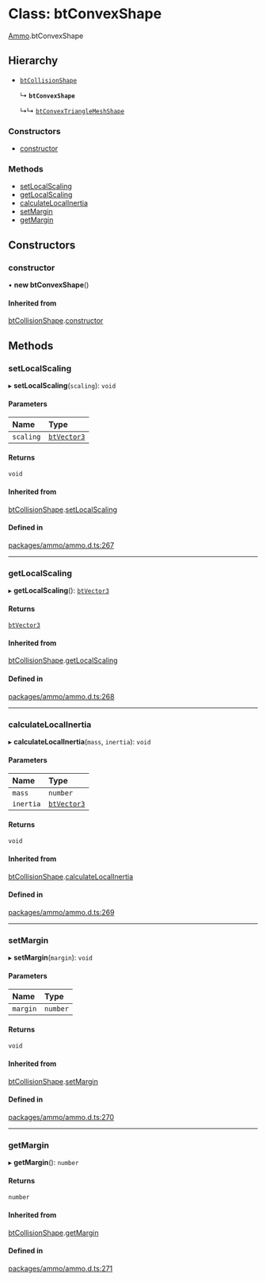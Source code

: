 # Class: btConvexShape

[Ammo](../modules/Ammo.md).btConvexShape

## Hierarchy

- [`btCollisionShape`](Ammo.btCollisionShape.md)

  ↳ **`btConvexShape`**

  ↳↳ [`btConvexTriangleMeshShape`](Ammo.btConvexTriangleMeshShape.md)

### Constructors

- [constructor](Ammo.btConvexShape.md#constructor)

### Methods

- [setLocalScaling](Ammo.btConvexShape.md#setlocalscaling)
- [getLocalScaling](Ammo.btConvexShape.md#getlocalscaling)
- [calculateLocalInertia](Ammo.btConvexShape.md#calculatelocalinertia)
- [setMargin](Ammo.btConvexShape.md#setmargin)
- [getMargin](Ammo.btConvexShape.md#getmargin)

## Constructors

### constructor

• **new btConvexShape**()

#### Inherited from

[btCollisionShape](Ammo.btCollisionShape.md).[constructor](Ammo.btCollisionShape.md#constructor)

## Methods

### setLocalScaling

▸ **setLocalScaling**(`scaling`): `void`

#### Parameters

| Name | Type |
| :------ | :------ |
| `scaling` | [`btVector3`](Ammo.btVector3.md) |

#### Returns

`void`

#### Inherited from

[btCollisionShape](Ammo.btCollisionShape.md).[setLocalScaling](Ammo.btCollisionShape.md#setlocalscaling)

#### Defined in

[packages/ammo/ammo.d.ts:267](https://github.com/Orillusion/orillusion/blob/main/packages/ammo/ammo.d.ts#L267)

___

### getLocalScaling

▸ **getLocalScaling**(): [`btVector3`](Ammo.btVector3.md)

#### Returns

[`btVector3`](Ammo.btVector3.md)

#### Inherited from

[btCollisionShape](Ammo.btCollisionShape.md).[getLocalScaling](Ammo.btCollisionShape.md#getlocalscaling)

#### Defined in

[packages/ammo/ammo.d.ts:268](https://github.com/Orillusion/orillusion/blob/main/packages/ammo/ammo.d.ts#L268)

___

### calculateLocalInertia

▸ **calculateLocalInertia**(`mass`, `inertia`): `void`

#### Parameters

| Name | Type |
| :------ | :------ |
| `mass` | `number` |
| `inertia` | [`btVector3`](Ammo.btVector3.md) |

#### Returns

`void`

#### Inherited from

[btCollisionShape](Ammo.btCollisionShape.md).[calculateLocalInertia](Ammo.btCollisionShape.md#calculatelocalinertia)

#### Defined in

[packages/ammo/ammo.d.ts:269](https://github.com/Orillusion/orillusion/blob/main/packages/ammo/ammo.d.ts#L269)

___

### setMargin

▸ **setMargin**(`margin`): `void`

#### Parameters

| Name | Type |
| :------ | :------ |
| `margin` | `number` |

#### Returns

`void`

#### Inherited from

[btCollisionShape](Ammo.btCollisionShape.md).[setMargin](Ammo.btCollisionShape.md#setmargin)

#### Defined in

[packages/ammo/ammo.d.ts:270](https://github.com/Orillusion/orillusion/blob/main/packages/ammo/ammo.d.ts#L270)

___

### getMargin

▸ **getMargin**(): `number`

#### Returns

`number`

#### Inherited from

[btCollisionShape](Ammo.btCollisionShape.md).[getMargin](Ammo.btCollisionShape.md#getmargin)

#### Defined in

[packages/ammo/ammo.d.ts:271](https://github.com/Orillusion/orillusion/blob/main/packages/ammo/ammo.d.ts#L271)
